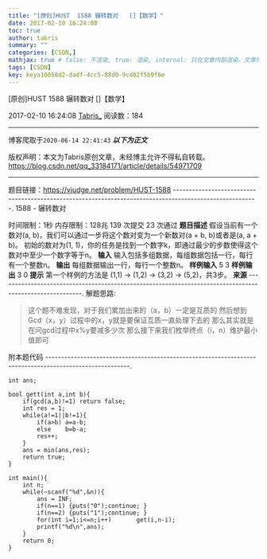 ```yaml
---
title: "[原创]HUST  1588 辗转数对   []【数学】"
date: 2017-02-10 16:24:08
toc: true
author: tabris
summary: ""
categories: [CSDN,]
mathjax: true # false: 不渲染, true: 渲染, internal: 只在文章内部渲染，文章列表中不渲染
tags: [CSDN]
key: keya10058d2-dadf-4cc5-88d0-9cd02f5b9f6e
---
```


[原创]HUST  1588 辗转数对   []【数学】

2017-02-10 16:24:08  [Tabris_](https://me.csdn.net/qq_33184171) 阅读数：184

---

博客爬取于`2020-06-14 22:41:43`
***以下为正文***

版权声明：本文为Tabris原创文章，未经博主允许不得私自转载。
https://blog.csdn.net/qq_33184171/article/details/54971709

<!-- more -->

---

题目链接：https://vjudge.net/problem/HUST-1588
--------------------------------------------------------------------------------------------------------.
1588 - 辗转数对

时间限制：1秒 内存限制：128兆
139 次提交 23 次通过
**题目描述**
	假设当前有一个数对(a, b)，我们可以通过一步将这个数对变为一个新数对(a + b, b)或者是(a, a + b)。
初始的数对为(1, 1)，你的任务是找到一个数字k，即通过最少的步数使得这个数对中至少一个数字等于n。
**输入**
	输入包括多组数据，每组数据包括一行，每行有一个整数n。
**输出**
	每组数据输出一行，每行一个整数n。
**样例输入**
5
3
**样例输出**
3
0
**提示**
	第一个样例的方法是 (1,1)  →  (1,2)  →  (3,2)  →  (5,2)，共3步。
**来源**
--------------------------------------------------------------------------------------------------------.
解题思路:

>这个题不难发现，对于我们累加出来的（a，b）一定是互质的
然后想到Gcd（x，y）过程中的x，y就是要保证互质一直处理下去的
那么其实就是在问gcd过程中x%y要减多少次
那么接下来我们枚举终点（i，n）维护最小值即可



附本题代码
--------------------------------------------------------------------------------------------------------.
```
int ans;

bool gett(int a,int b){
    if(gcd(a,b)!=1) return false;
    int res = 1;
    while(a!=1||b!=1){
        if(a>b) a=a-b;
        else    b=b-a;
        res++;
    }
    ans = min(ans,res);
    return true;
}

int main(){
    int n;
    while(~scanf("%d",&n)){
        ans = INF;
        if(n==1) {puts("0");continue; }
        if(n==2) {puts("1");continue; }
        for(int i=1;i<=n;i++)       get(i,n-i);
        printf("%d\n",ans);
    }
    return 0;
}


```
